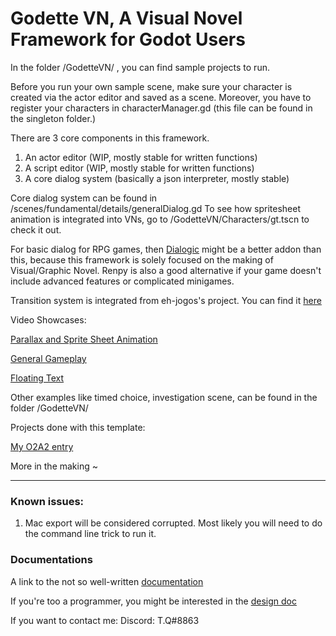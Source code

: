 # Godette VN, A Visual Novel Framework for Godot Users

In the folder /GodetteVN/ , you can find sample projects to run.

Before you run your own sample scene, make sure your character is created via the 
actor editor and saved as a scene. Moreover, you have to register your characters
in characterManager.gd (this file can be found in the singleton folder.) 

There are 3 core components in this framework.
1. An actor editor (WIP, mostly stable for written functions) 
2. A script editor (WIP, mostly stable for written functions)
3. A core dialog system (basically a json interpreter, mostly stable)  

Core dialog system can be found in /scenes/fundamental/details/generalDialog.gd
To see how spritesheet animation is integrated into VNs, go to /GodetteVN/Characters/gt.tscn to check it out.

For basic dialog for RPG games, then [Dialogic](https://github.com/coppolaemilio/dialogic) might be a better addon than this, 
because this framework is solely focused on the making of Visual/Graphic Novel. Renpy is also a good 
alternative if your game doesn't include advanced features or complicated minigames.

Transition system is integrated from eh-jogos's project. You can find it [here](https://github.com/eh-jogos/eh_Transitions)

Video Showcases:

[Parallax and Sprite Sheet Animation](https://www.youtube.com/watch?v=sG7tDFsk4HE)

[General Gameplay](https://www.youtube.com/watch?v=uODpTQz6Vu0&t=43s)

[Floating Text](https://www.youtube.com/watch?v=2KSO_qQ8pqw)

Other examples like timed choice, investigation scene, can be found in the folder /GodetteVN/

Projects done with this template:

[My O2A2 entry](https://tqqq.itch.io/o2a2-elegy-of-a-songbird)

More in the making ~

------------------------------------------------------------------------------------------------------------------------------

### Known issues:

1. Mac export will be considered corrupted. Most likely you will need to do the command line trick to run it.


### Documentations

A link to the not so well-written [documentation](https://drive.google.com/file/d/1GnNqZsEiuScddbIXL5IWVSM-kF7ECFD-/view?usp=sharing)

If you're too a programmer, you might be interested in the [design doc](https://docs.google.com/document/d/1_j8YX7iYI9FBYTwUS_dhHKJdJcFYeaHjLQ8eWzhaA2s/edit?usp=sharing)

If you want to contact me:
Discord: T.Q#8863